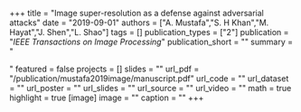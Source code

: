 +++
title = "Image super-resolution as a defense against adversarial attacks"
date = "2019-09-01"
authors = ["A. Mustafa","S. H Khan","M. Hayat","J. Shen","L. Shao"]
tags = []
publication_types = ["2"]
publication = "_IEEE Transactions on Image Processing_"
publication_short = ""
summary = "<p style='text-align: justify;'> </p>"
featured = false
projects = []
slides = ""
url_pdf = "/publication/mustafa2019image/manuscript.pdf"
url_code = ""
url_dataset = ""
url_poster = ""
url_slides = ""
url_source = ""
url_video = ""
math = true
highlight = true
[image]
image = ""
caption = ""
+++

